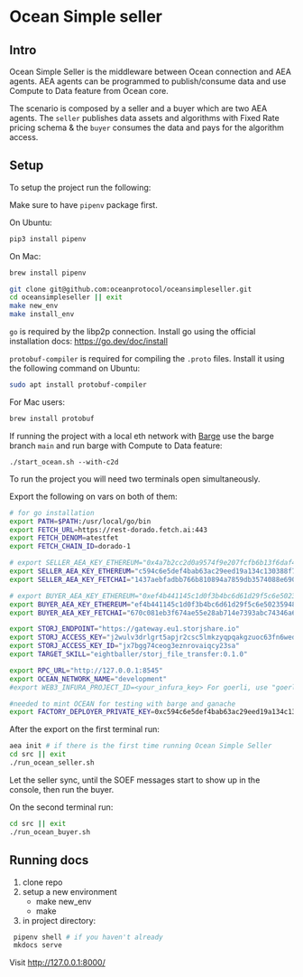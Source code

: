 # Ocean Simple seller

## Intro

Ocean Simple Seller is the middleware between Ocean connection and AEA agents.
AEA agents can be programmed to publish/consume data and use Compute to Data feature
from Ocean core.

The scenario is composed by a seller and a buyer which are two AEA agents.
The `seller` publishes data assets and algorithms with Fixed Rate pricing schema &
the `buyer` consumes the data and pays for the algorithm access.


## Setup

To setup the project run the following:

Make sure to have `pipenv` package first.

On Ubuntu:

```bash
pip3 install pipenv
```

On Mac:
```bash
brew install pipenv
```

```bash
git clone git@github.com:oceanprotocol/oceansimpleseller.git
cd oceansimpleseller || exit
make new_env
make install_env
```

`go` is required by the libp2p connection. Install go using the official
installation docs: https://go.dev/doc/install

`protobuf-compiler` is required for compiling the `.proto` files.
Install it using the following command on Ubuntu:
```bash
sudo apt install protobuf-compiler
```
For Mac users:

```bash
brew install protobuf
```

If running the project with a local eth network with [Barge](https://github.com/oceanprotocol/barge/branches) use the barge branch `main` and run barge with
Compute to Data feature:
```
./start_ocean.sh --with-c2d
```

To run the project you will need two terminals open simultaneously.

Export the following on vars on both of them:

```bash
# for go installation
export PATH=$PATH:/usr/local/go/bin
export FETCH_URL=https://rest-dorado.fetch.ai:443
export FETCH_DENOM=atestfet
export FETCH_CHAIN_ID=dorado-1

# export SELLER_AEA_KEY_ETHEREUM="0x4a7b2cc2d0a9574f9e207fcfb6b13f6daf4e90b9e0f50e389a68f507f9767880" # Goerli
export SELLER_AEA_KEY_ETHEREUM="c594c6e5def4bab63ac29eed19a134c130388f74f019bc74b8f4389df2837a58" # BARGE/GANACHE TEST_PRIVATE_KEY1 from pytest.ini
export SELLER_AEA_KEY_FETCHAI="1437aebfadbb766b810894a7859db3574088e6909f229e484e2e14e00b7c0875"

# export BUYER_AEA_KEY_ETHEREUM="0xef4b441145c1d0f3b4bc6d61d29f5c6e502359481152f869247c7a4244d45209" # Goerli
export BUYER_AEA_KEY_ETHEREUM="ef4b441145c1d0f3b4bc6d61d29f5c6e502359481152f869247c7a4244d45209" # BARGE/GANACHE TEST_PRIVATE_KEY2 from pytest.ini
export BUYER_AEA_KEY_FETCHAI="670c081eb3f674ae55e28ab714e7393abc74346a6fc738b1bf245140a038a3bb"

export STORJ_ENDPOINT="https://gateway.eu1.storjshare.io"
export STORJ_ACCESS_KEY="j2wulv3drlgrt5apjr2csc5lmkzyqpqakgzuoc63fn6wedxmnu2ng"
export STORJ_ACCESS_KEY_ID="jx7bgg74ceog3eznrovaiqcy23sa"
export TARGET_SKILL="eightballer/storj_file_transfer:0.1.0"

export RPC_URL="http://127.0.0.1:8545" 
export OCEAN_NETWORK_NAME="development" 
#export WEB3_INFURA_PROJECT_ID=<your_infura_key> For goerli, use "goerli"

#needed to mint OCEAN for testing with barge and ganache
export FACTORY_DEPLOYER_PRIVATE_KEY=0xc594c6e5def4bab63ac29eed19a134c130388f74f019bc74b8f4389df2837a58
```

After the export on the first terminal run:

```bash
aea init # if there is the first time running Ocean Simple Seller
cd src || exit
./run_ocean_seller.sh
```
Let the seller sync, until the SOEF messages start to show up in the console,
then run the buyer.

On the second terminal run:

```bash
cd src || exit
./run_ocean_buyer.sh
```

## Running docs

1. clone repo
2. setup a new environment
   - make new_env
   - make
3. in project directory:

```bash
 pipenv shell # if you haven't already
 mkdocs serve
```

Visit http://127.0.0.1:8000/
